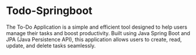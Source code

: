 # Todo-Springboot
The To-Do Application is a simple and efficient tool designed to help users manage their tasks and boost productivity. Built using Java Spring Boot and JPA (Java Persistence API), this application allows users to create, read, update, and delete tasks seamlessly.
